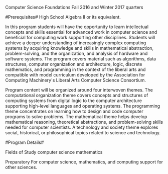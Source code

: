 Computer Science Foundations
Fall 2016 and Winter 2017 quarters

#Prerequisites#
High School Algebra II or its equivalent.

In this program students will have the opportunity to learn intellectual concepts and skills essential for advanced work in computer science and beneficial for computing work supporting other disciplines. Students will achieve a deeper understanding of increasingly complex computing systems by acquiring knowledge and skills in mathematical abstraction, problem-solving, and the organization, and analysis of hardware and software systems. The program covers material such as algorithms, data structures, computer organization and architecture, logic, discrete mathematics, and programming in the context of the liberal arts and compatible with model curriculum developed by the Association for Computing Machinery's Liberal Arts Computer Science Consortium.

Program content will be organized around four interwoven themes. The computational organization theme covers concepts and structures of computing systems from digital logic to the computer architecture supporting high-level languages and operating systems. The programming theme concentrates on learning how to design and code computer programs to solve problems. The mathematical theme helps develop mathematical reasoning, theoretical abstractions, and problem-solving skills needed for computer scientists. A technology and society theme explores social, historical, or philosophical topics related to science and technology.

#Program Details#

Fields of Study
computer science mathematics

Preparatory For
computer science, mathematics, and computing support for other sciences.
